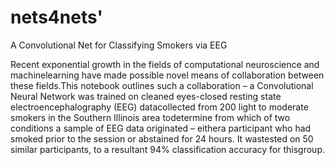 # nets4nets'

A Convolutional Net for Classifying Smokers via EEG

Recent exponential growth in the fields of computational neuroscience and machinelearning have made possible novel means of collaboration between these fields.This notebook outlines such a collaboration – a Convolutional Neural Network was trained on cleaned eyes-closed resting state electroencephalography (EEG) datacollected from 200 light to moderate smokers in the Southern Illinois area todetermine from which of two conditions a sample of EEG data originated – eithera participant who had smoked prior to the session or abstained for 24 hours. It wastested on 50 similar participants, to a resultant 94% classification accuracy for thisgroup.
